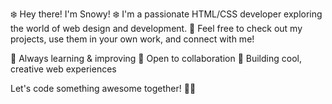 ❄️ Hey there! I'm Snowy! ❄️
I'm a passionate HTML/CSS developer exploring the world of web design and development. 🚀
Feel free to check out my projects, use them in your own work, and connect with me!

🔹 Always learning & improving
🔹 Open to collaboration
🔹 Building cool, creative web experiences

Let's code something awesome together! 💙✨
